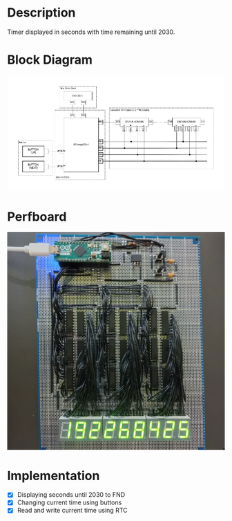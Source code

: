 # Description

Timer displayed in seconds with time remaining until 2030.

# Block Diagram

![Block Diagram](/doc/Block%20Diagram.webp)

# Perfboard

![Perfboard](/doc/Perfboard.jpg)

# Implementation

- [X] Displaying seconds until 2030 to FND
- [X] Changing current time using buttons
- [X] Read and write current time using RTC
